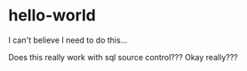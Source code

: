 # hello-world
I can't believe I need to do this...

Does this really work with sql source control???
Okay really???

